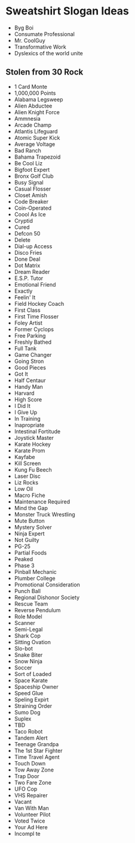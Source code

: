 # Sweatshirt Slogan Ideas

- Byg Boi
- Consumate Professional
- Mr. CoolGuy
- Transformative Work
- Dyslexics of the world unite

## Stolen from 30 Rock

- 1 Card Monte
- 1,000,000 Points
- Alabama Legsweep
- Alien Abductee
- Alien Knight Force
- Ammnesia
- Arcade Champ
- Atlantis Lifeguard
- Atomic Super Kick
- Average Voltage
- Bad Ranch
- Bahama Trapezoid
- Be Cool Liz
- Bigfoot Expert
- Bronx Golf Club
- Busy Signal
- Casual Flosser
- Closet Amish
- Code Breaker
- Coin-Operated
- Coool As Ice
- Cryptid
- Cured
- Defcon 50
- Delete
- Dial-up Access
- Disco Fries
- Done Deal
- Dot Matrix
- Dream Reader
- E.S.P. Tutor
- Emotional Friend
- Exactly
- Feelin' It
- Field Hockey Coach
- First Class
- First Time Flosser
- Foley Artist
- Former Cyclops
- Free Parking
- Freshly Bathed
- Full Tank
- Game Changer
- Going Stron
- Good Pieces
- Got It
- Half Centaur
- Handy Man
- Harvard
- High Score
- I Did It
- I Give Up
- In Training
- Inapropriate
- Intestinal Fortitude
- Joystick Master
- Karate Hockey
- Karate Prom
- Kayfabe
- Kill Screen
- Kung Fu Beech
- Laser Disc
- Liz Rocks
- Low Oil
- Macro Fiche
- Maintenance Required
- Mind the Gap
- Monster Truck Wrestling
- Mute Button
- Mystery Solver
- Ninja Expert
- Not Guilty
- PG-25
- Partial Foods
- Peaked
- Phase 3
- Pinball Mechanic
- Plumber College
- Promotional Consideration
- Punch Ball
- Regional Dishonor Society
- Rescue Team
- Reverse Pendulum
- Role Model
- Scanner
- Semi-Legal
- Shark Cop
- Sitting Ovation
- Slo-bot
- Snake Biter
- Snow Ninja
- Soccer
- Sort of Loaded
- Space Karate
- Spaceship Owner
- Speed Glue
- Speling Expirt
- Straining Order
- Sumo Dog
- Suplex
- TBD
- Taco Robot
- Tandem Alert
- Teenage Grandpa
- The 1st Star Fighter
- Time Travel Agent
- Touch Down
- Tow Away Zone
- Trap Door
- Two Fare Zone
- UFO Cop
- VHS Repairer
- Vacant
- Van With Man
- Volunteer Pilot
- Voted Twice
- Your Ad Here
- Incompl te

